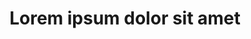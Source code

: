 ---
block: CategoryGroup1
title: "Lorem ipsum dolor sit amet"
description: "Lorem ipsum dolor sit amet consectetur adipisicing elit. Quisquam, quos."
categories:
  - title: "Lorem ipsum"
    image:
      src: "/images/placeholder.webp"
      alt: "alt"
  - title: "Lorem ipsum"
    image:
      src: "/images/placeholder.webp"
      alt: "alt"
  - title: "Lorem ipsum"
    image:
      src: "/images/placeholder.webp"
      alt: "alt"
---